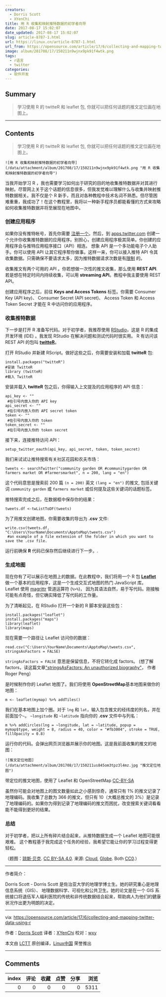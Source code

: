 ```yaml
---
creators:
  - Dorris Scott
  - XYenChi
title: 用 R 收集和映射推特数据的初学者向导
date: 2017-08-17 15:02:07
date_updated: 2017-08-17 15:02:07
slug: article-8787-1.html
url: https://linux.cn/article-8787-1.html
url_from: https://opensource.com/article/17/6/collecting-and-mapping-twitter-data-using-r
image: album/201708/17/150211n9wjnx9pk91f4wtk.png
tags:
  - r语言
  - twitter
categories:
  - 软件开发
---
```


## Summary

> 学习使用 R 的 twitteR 和 leaflet 包, 你就可以把任何话题的推文定位画在地图上。

***

<!-- more -->

## Contents

> 
> 学习使用 R 的 twitteR 和 leaflet 包, 你就可以把任何话题的推文定位画在地图上。
> 
> 
> 

`![用 R 收集和映射推特数据的初学者向导](/data/attachment/album/201708/17/150211n9wjnx9pk91f4wtk.png "用 R 收集和映射推特数据的初学者向导")`

当我开始学习 R ，我也需要学习如何出于研究的目的地收集推特数据并对其进行映射。尽管网上关于这个话题的信息很多，但我发觉难以理解什么与收集并映射推特数据相关。我不仅是个 R 新手，而且对各种教程中技术名词不熟悉。但尽管困难重重，我成功了！在这个教程里，我将以一种新手程序员都能看懂的方式来攻略如何收集推特数据并将至展现在地图中。

### 创建应用程序

如果你没有推特帐号，首先你需要 [注册一个](https://twitter.com/signup)。然后，到 [apps.twitter.com](https://apps.twitter.com/) 创建一个允许你收集推特数据的应用程序。别担心，创建应用程序极其简单。你创建的应用程序会与推特应用程序接口（API）相连。 想象 API 是一个多功能电子个人助手。你可以使用 API 让其它程序帮你做事。这样一来，你可以接入推特 API 令其收集数据。只需确保不要请求太多，因为推特数据请求次数是有[限制](https://dev.twitter.com/rest/public/rate-limiting) 的。

收集推文有两个可用的 API 。你若想做一次性的推文收集，那么使用 **REST API**. 若是想在特定时间内持续收集，可以用 **streaming API**。教程中我主要使用 REST API。

创建应用程序之后，前往 **Keys and Access Tokens** 标签。你需要 Consumer Key (API key)、 Consumer Secret (API secret)、 Access Token 和 Access Token Secret 才能在 R 中访问你的应用程序。

### 收集推特数据

下一步是打开 R 准备写代码。对于初学者，我推荐使用 [RStudio](https://www.rstudio.com/)，这是 R 的集成开发环境 (IDE) 。我发现 RStudio 在解决问题和测试代码时很实用。 R 有访问该 REST API 的包叫 **[twitteR](https://cran.r-project.org/web/packages/twitteR/twitteR.pdf)**。

打开 RStudio 并新建 RScript。做好这些之后，你需要安装和加载 **twitteR** 包:

```shell
install.packages("twitteR") 
#安装 TwitteR
library (twitteR) 
#载入 TwitteR
```

安装并载入 **twitteR** 包之后，你得输入上文提及的应用程序的 API 信息：

```shell
api_key <- "" 
 #在引号内放入你的 API key 
api_secret <- "" 
 #在引号内放入你的 API secret token 
token <- "" 
 #在引号内放入你的 token
token_secret <- "" 
 #在引号内放入你的 token secret
```

接下来，连接推特访问 API：

```shell
setup_twitter_oauth(api_key, api_secret, token, token_secret)
```

我们来试试让推特搜索有关社区花园和农夫市场：

```shell
tweets <- searchTwitter("community garden OR #communitygarden OR farmers market OR #farmersmarket", n = 200, lang = "en")
```

这个代码意思是搜索前 200 篇 `(n = 200)` 英文 `(lang = "en")` 的推文, 包括关键词 `community garden` 或 `farmers market` 或任何提及这些关键词的话题标签。

推特搜索完成之后，在数据框中保存你的结果：

```shell
tweets.df <-twListToDF(tweets)
```

为了用推文创建地图，你需要收集的导出为 **.csv** 文件:

```shell
write.csv(tweets.df, "C:\Users\YourName\Documents\ApptoMap\tweets.csv") 
 #an example of a file extension of the folder in which you want to save the .csv file.
```

运行前确保 **R** 代码已保存然后继续进行下一步。.

### 生成地图

现在你有了可以展示在地图上的数据。在此教程中，我们将用一个 R 包 **[Leaflet](https://rstudio.github.io/leaflet)** 做一个基本的应用程序，这是一个生成交互式地图的热门 JavaScript 库。 Leaflet 使用 [magrittr](https://github.com/smbache/magrittr) 管道运算符 (`%>%`)， 因为其语法自然，易于写代码。刚接触可能有点奇怪，但它确实降低了写代码的工作量。

为了清晰起见，在 RStudio 打开一个新的 R 脚本安装这些包：

```shell
install.packages("leaflet")
install.packages("maps") 
library(leaflet)
library(maps)
```

现在需要一个路径让 Leaflet 访问你的数据：

```shell
read.csv("C:\Users\YourName\Documents\ApptoMap\tweets.csv", stringsAsFactors = FALSE)
```

`stringAsFactors = FALSE` 意思是保留信息，不将它转化成 factors。 (想了解 factors，读这篇文章["stringsAsFactors: An unauthorized biography"](http://simplystatistics.org/2015/07/24/stringsasfactors-an-unauthorized-biography/)， 作者 Roger Peng）

是时候制作你的 Leaflet 地图了。我们将使用 **OpenStreetMap**基本地图来做你的地图：

```shell
m <- leaflet(mymap) %>% addTiles()
```

我们在基本地图上加个圈。对于 `lng` 和 `lat`，输入包含推文的经纬度的列名，并在前面加个`~`。 `~longitude` 和 `~latitude` 指向你的 **.csv** 文件中与列名：

```shell
m %>% addCircles(lng = ~longitude, lat = ~latitude, popup = mymap$type, weight = 8, radius = 40, color = "#fb3004", stroke = TRUE, fillOpacity = 0.8)
```

运行你的代码。会弹出网页浏览器并展示你的地图。这是我前面收集的推文的地图：

`![推文定位地图](/data/attachment/album/201708/17/150211us845om3tpz3l4mz.jpg "推文定位地图")`

带定位的推文地图，使用了 Leaflet 和 OpenStreetMap [CC-BY-SA](https://creativecommons.org/licenses/by-sa/2.0/)

虽然你可能会对地图上的图文数量如此之小感到惊奇，通常只有 1% 的推文记录了地理编码。我收集了总数为 366 的推文，但只有 10（大概总推文的 3%）是记录了地理编码的。如果你为得到记录了地理编码的推文而困扰，改变搜索关键词看看能不能得到更好的结果。

### 总结

对于初学者，把以上所有碎片结合起来，从推特数据生成一个 Leaflet 地图可能很艰难。 这个教程基于我完成这个任务的经验，我希望它能让你的学习过程变得更轻松。

（题图：[琼斯·贝克](https://opensource.com/users/jason-baker). [CC BY-SA 4.0](https://creativecommons.org/licenses/by-sa/4.0/). 来源: [Cloud](https://pixabay.com/en/clouds-sky-cloud-dark-clouds-1473311/), [Globe](https://pixabay.com/en/globe-planet-earth-world-1015311/). Both [CC0](https://creativecommons.org/publicdomain/zero/1.0/).）

---

作者简介：

Dorris Scott - Dorris Scott 是佐治亚大学的地理学博士生。她的研究重心是地理信息系统（GIS）、 地理数据科学、可视化和公共卫生。她的论文是在一个 GIS 系统接口将退伍军人福利医院的传统和非传统数据结合起来，帮助病人为他们的健康状况作出更为明朗的决定。

---

via: <https://opensource.com/article/17/6/collecting-and-mapping-twitter-data-using-r>

作者：[Dorris Scott](https://opensource.com/users/dorrisscott) 译者：[XYenChi](https://github.com/XYenChi) 校对：[wxy](https://github.com/wxy)

本文由 [LCTT](https://github.com/LCTT/TranslateProject) 原创编译，[Linux中国](https://linux.cn/) 荣誉推出

***

## Comments


|   index |   评论 |   收藏 |   点赞 |   分享 |   浏览 |
|--------:|-------:|-------:|-------:|-------:|-------:|
|       0 |      0 |      0 |      0 |      0 |   5311 |
